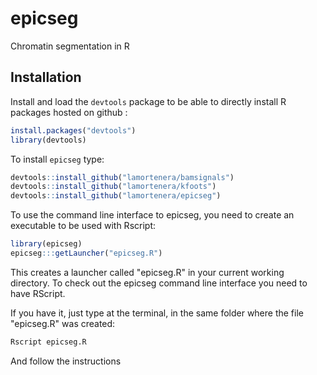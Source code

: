 epicseg
=======

Chromatin segmentation in R
## Installation

Install and load the `devtools` package to be able to directly install R packages hosted on github :

```R
install.packages("devtools")
library(devtools)
```

To install `epicseg` type:

```R
devtools::install_github("lamortenera/bamsignals")
devtools::install_github("lamortenera/kfoots")
devtools::install_github("lamortenera/epicseg")
```

To use the command line interface to epicseg, you need to create an executable to be used with Rscript:

```R
library(epicseg)
epicseg:::getLauncher("epicseg.R")
```

This creates a launcher called "epicseg.R" in your current working directory.
To check out the epicseg command line interface you need to have RScript.

If you have it, just type at the terminal, in the same folder where the file "epicseg.R" was created:

```bash
Rscript epicseg.R
```

And follow the instructions
